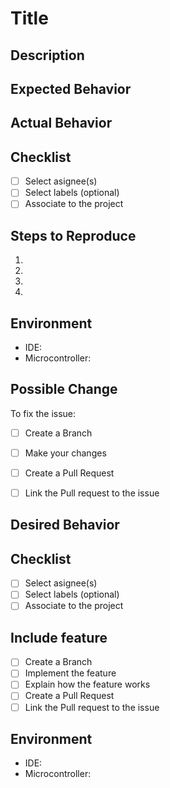 # Title 
<!--- Choose a title depending on the issue. -->
<!--- Include: BC for Bug Fix or Change, NF for New Feature, TE for TESTING. -->

## Description
<!--- Please write a detailed summary about the issue and root cause. -->



<!--- IF issue is a BUG FIX you can use the following sections -->

## Expected Behavior
<!--- Explain what should happen -->

## Actual Behavior
<!--- Explain what happens instead -->

## Checklist
- [ ] Select asignee(s)
- [ ] Select labels (optional)
- [ ] Associate to the project

## Steps to Reproduce <Delete these if not applicable>
<!--- Provide a link to a live example, or an unambiguous set of steps to -->
<!--- reproduce this bug or change. Include code to reproduce, if relevant -->
1.
2.
3.
4.

## Environment <Delete these if not applicable>
<!--- Include as many relevant details about the environment you experienced the bug in -->
* IDE:
* Microcontroller:

## Possible Change
<!--- Suggest a fix or reason for the bug (optional) -->

To fix the issue:
- [ ] Create a Branch
- [ ] Make your changes
- [ ] Create a Pull Request 
- [ ] Link the Pull request to the issue




<!--- IF issue is a NEW FEATURE you can use the following sections -->
## Desired Behavior
<!--- Explain what will happen -->

## Checklist
- [ ] Select asignee(s)
- [ ] Select labels (optional)
- [ ] Associate to the project

## Include feature
- [ ] Create a Branch
- [ ] Implement the feature
- [ ] Explain how the feature works
- [ ] Create a Pull Request 
- [ ] Link the Pull request to the issue

## Environment
<!--- Include as many relevant details about the environment you develop the feature in -->
* IDE:
* Microcontroller:




<!--- IF issue is a TEST you can use the following sections -->

